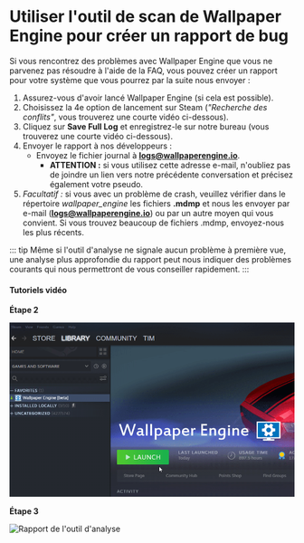 # Utiliser l'outil de scan de Wallpaper Engine pour créer un rapport de bug

Si vous rencontrez des problèmes avec Wallpaper Engine que vous ne parvenez pas résoudre à l'aide de la FAQ, vous pouvez créer un rapport pour votre système que vous pourrez par la suite nous envoyer :

1. Assurez-vous d'avoir lancé Wallpaper Engine (si cela est possible).
2. Choisissez la 4e option de lancement sur Steam (*"Recherche des conflits"*, vous trouverez une courte vidéo ci-dessous).
3. Cliquez sur **Save Full Log** et enregistrez-le sur notre bureau (vous trouverez une courte vidéo ci-dessous).
4. Envoyer le rapport à nos développeurs :
    * Envoyez le fichier journal à **logs@wallpaperengine.io**.
        * **ATTENTION :** si vous utilisez cette adresse e-mail, n'oubliez pas de joindre un lien vers notre précédente conversation et précisez également votre pseudo.
5. *Facultatif :* si vous avec un problème de crash, veuillez vérifier dans le répertoire *wallpaper_engine* les fichiers **.mdmp** et nous les envoyer par e-mail (**logs@wallpaperengine.io**) ou par un autre moyen qui vous convient. Si vous trouvez beaucoup de fichiers .mdmp, envoyez-nous les plus récents.

::: tip
Même si l'outil d'analyse ne signale aucun problème à première vue, une analyse plus approfondie du rapport peut nous indiquer des problèmes courants qui nous permettront de vous conseiller rapidement.
:::

#### Tutoriels vidéo

**Étape 2**

![Lancement de l'outil d'analyse](./scantoollaunch.gif)

**Étape 3**

![Rapport de l'outil d'analyse](./scantoolsave.gif)
